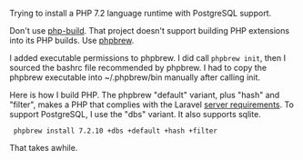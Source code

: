 
Trying to install a PHP 7.2 language runtime with PostgreSQL support.

Don't use [php-build](https://php-build.github.io). That project doesn't support building PHP
extensions into its PHP builds. Use [phpbrew](https://github.com/phpbrew/phpbrew).

I added executable permissions to phpbrew. I did call `phpbrew init`,
then I sourced the bashrc file recommended by phpbrew.  I had to copy
the phpbrew executable into ~/.phpbrew/bin manually after calling
init.

Here is how I build PHP. The phpbrew "default" variant, plus "hash" and "filter",
makes a PHP that complies with the Laravel [server
requirements](https://laravel.com/docs/5.7/installation#server-requirements).
To support PostgreSQL, I use the "dbs" variant. It also supports sqlite.

     phpbrew install 7.2.10 +dbs +default +hash +filter

That takes awhile.

